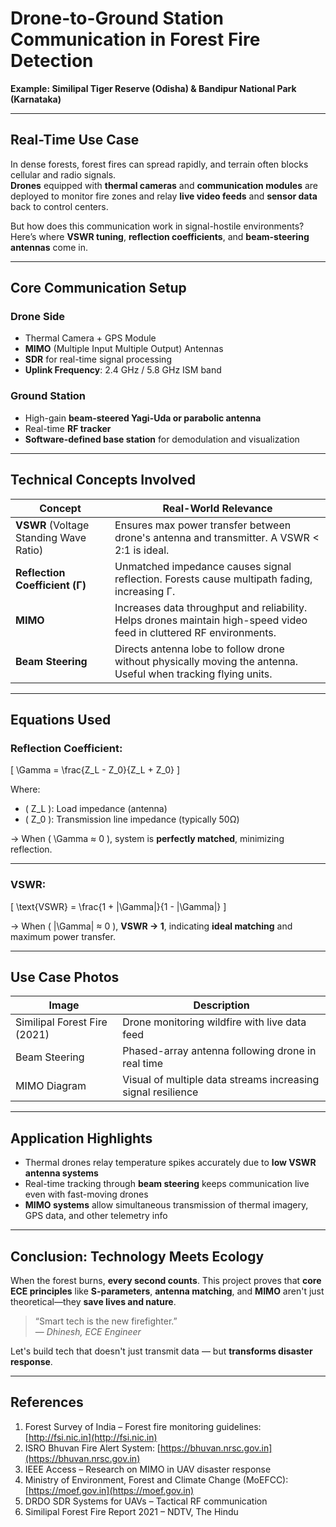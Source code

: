 #  Drone-to-Ground Station Communication in Forest Fire Detection  
**Example: Similipal Tiger Reserve (Odisha) & Bandipur National Park (Karnataka)**

---

##  Real-Time Use Case

In dense forests, forest fires can spread rapidly, and terrain often blocks cellular and radio signals.  
**Drones** equipped with **thermal cameras** and **communication modules** are deployed to monitor fire zones and relay **live video feeds** and **sensor data** back to control centers.

But how does this communication work in signal-hostile environments?  
Here’s where **VSWR tuning**, **reflection coefficients**, and **beam-steering antennas** come in.

---

##  Core Communication Setup

###  Drone Side
- Thermal Camera + GPS Module  
- **MIMO** (Multiple Input Multiple Output) Antennas  
- **SDR** for real-time signal processing  
- **Uplink Frequency**: 2.4 GHz / 5.8 GHz ISM band

###  Ground Station
- High-gain **beam-steered Yagi-Uda or parabolic antenna**  
- Real-time **RF tracker**  
- **Software-defined base station** for demodulation and visualization

---

##  Technical Concepts Involved

| Concept | Real-World Relevance |
|--------|-----------------------|
| **VSWR** (Voltage Standing Wave Ratio) | Ensures max power transfer between drone's antenna and transmitter. A VSWR < 2:1 is ideal. |
| **Reflection Coefficient (Γ)** | Unmatched impedance causes signal reflection. Forests cause multipath fading, increasing Γ. |
| **MIMO** | Increases data throughput and reliability. Helps drones maintain high-speed video feed in cluttered RF environments. |
| **Beam Steering** | Directs antenna lobe to follow drone without physically moving the antenna. Useful when tracking flying units. |

---

##  Equations Used

###  Reflection Coefficient:
\[
\Gamma = \frac{Z_L - Z_0}{Z_L + Z_0}
\]

Where:  
- \( Z_L \): Load impedance (antenna)  
- \( Z_0 \): Transmission line impedance (typically 50Ω)

→ When \( \Gamma ≈ 0 \), system is **perfectly matched**, minimizing reflection.

---

###  VSWR:
\[
\text{VSWR} = \frac{1 + |\Gamma|}{1 - |\Gamma|}
\]

→ When \( |\Gamma| ≈ 0 \), **VSWR → 1**, indicating **ideal matching** and maximum power transfer.

---

##  Use Case Photos

| Image | Description |
|-------|-------------|
|  Similipal Forest Fire (2021) | Drone monitoring wildfire with live data feed |
|  Beam Steering | Phased-array antenna following drone in real time |
|  MIMO Diagram | Visual of multiple data streams increasing signal resilience |

---

##  Application Highlights

- Thermal drones relay temperature spikes accurately due to **low VSWR antenna systems**  
- Real-time tracking through **beam steering** keeps communication live even with fast-moving drones  
- **MIMO systems** allow simultaneous transmission of thermal imagery, GPS data, and other telemetry info

---

##  Conclusion: Technology Meets Ecology

When the forest burns, **every second counts**. This project proves that **core ECE principles** like **S-parameters**, **antenna matching**, and **MIMO** aren't just theoretical—they **save lives and nature**.

> “Smart tech is the new firefighter.”  
> — *Dhinesh, ECE Engineer*

Let's build tech that doesn't just transmit data — but **transforms disaster response**.

---

##  References

1. Forest Survey of India – Forest fire monitoring guidelines: [http://fsi.nic.in](http://fsi.nic.in)  
2. ISRO Bhuvan Fire Alert System: [https://bhuvan.nrsc.gov.in](https://bhuvan.nrsc.gov.in)  
3. IEEE Access – Research on MIMO in UAV disaster response  
4. Ministry of Environment, Forest and Climate Change (MoEFCC): [https://moef.gov.in](https://moef.gov.in)  
5. DRDO SDR Systems for UAVs – Tactical RF communication  
6. Similipal Forest Fire Report 2021 – NDTV, The Hindu  
